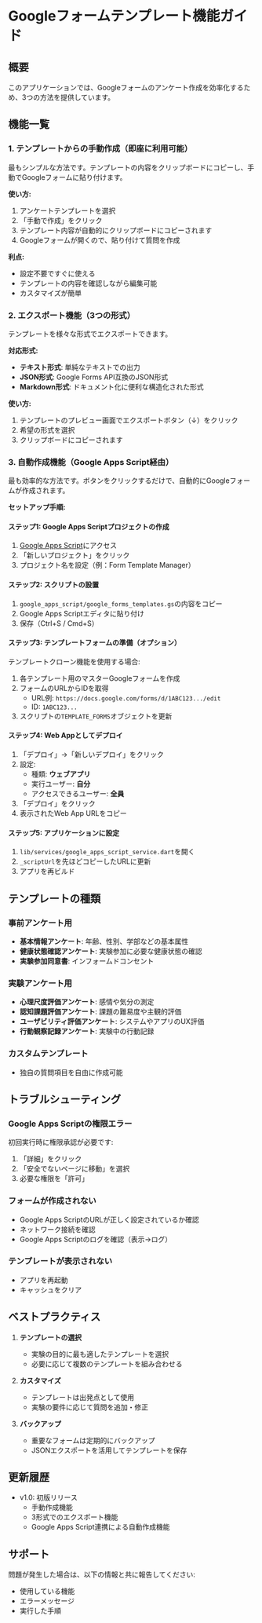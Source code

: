 # Googleフォームテンプレート機能ガイド

## 概要
このアプリケーションでは、Googleフォームのアンケート作成を効率化するため、3つの方法を提供しています。

## 機能一覧

### 1. テンプレートからの手動作成（即座に利用可能）
最もシンプルな方法です。テンプレートの内容をクリップボードにコピーし、手動でGoogleフォームに貼り付けます。

**使い方:**
1. アンケートテンプレートを選択
2. 「手動で作成」をクリック
3. テンプレート内容が自動的にクリップボードにコピーされます
4. Googleフォームが開くので、貼り付けて質問を作成

**利点:**
- 設定不要ですぐに使える
- テンプレートの内容を確認しながら編集可能
- カスタマイズが簡単

### 2. エクスポート機能（3つの形式）
テンプレートを様々な形式でエクスポートできます。

**対応形式:**
- **テキスト形式**: 単純なテキストでの出力
- **JSON形式**: Google Forms API互換のJSON形式
- **Markdown形式**: ドキュメント化に便利な構造化された形式

**使い方:**
1. テンプレートのプレビュー画面でエクスポートボタン（↓）をクリック
2. 希望の形式を選択
3. クリップボードにコピーされます

### 3. 自動作成機能（Google Apps Script経由）
最も効率的な方法です。ボタンをクリックするだけで、自動的にGoogleフォームが作成されます。

**セットアップ手順:**

#### ステップ1: Google Apps Scriptプロジェクトの作成
1. [Google Apps Script](https://script.google.com/)にアクセス
2. 「新しいプロジェクト」をクリック
3. プロジェクト名を設定（例：Form Template Manager）

#### ステップ2: スクリプトの設置
1. `google_apps_script/google_forms_templates.gs`の内容をコピー
2. Google Apps Scriptエディタに貼り付け
3. 保存（Ctrl+S / Cmd+S）

#### ステップ3: テンプレートフォームの準備（オプション）
テンプレートクローン機能を使用する場合:
1. 各テンプレート用のマスターGoogleフォームを作成
2. フォームのURLからIDを取得
   - URL例: `https://docs.google.com/forms/d/1ABC123.../edit`
   - ID: `1ABC123...`
3. スクリプトの`TEMPLATE_FORMS`オブジェクトを更新

#### ステップ4: Web Appとしてデプロイ
1. 「デプロイ」→「新しいデプロイ」をクリック
2. 設定:
   - 種類: **ウェブアプリ**
   - 実行ユーザー: **自分**
   - アクセスできるユーザー: **全員**
3. 「デプロイ」をクリック
4. 表示されたWeb App URLをコピー

#### ステップ5: アプリケーションに設定
1. `lib/services/google_apps_script_service.dart`を開く
2. `_scriptUrl`を先ほどコピーしたURLに更新
3. アプリを再ビルド

## テンプレートの種類

### 事前アンケート用
- **基本情報アンケート**: 年齢、性別、学部などの基本属性
- **健康状態確認アンケート**: 実験参加に必要な健康状態の確認
- **実験参加同意書**: インフォームドコンセント

### 実験アンケート用
- **心理尺度評価アンケート**: 感情や気分の測定
- **認知課題評価アンケート**: 課題の難易度や主観的評価
- **ユーザビリティ評価アンケート**: システムやアプリのUX評価
- **行動観察記録アンケート**: 実験中の行動記録

### カスタムテンプレート
- 独自の質問項目を自由に作成可能

## トラブルシューティング

### Google Apps Scriptの権限エラー
初回実行時に権限承認が必要です:
1. 「詳細」をクリック
2. 「安全でないページに移動」を選択
3. 必要な権限を「許可」

### フォームが作成されない
- Google Apps ScriptのURLが正しく設定されているか確認
- ネットワーク接続を確認
- Google Apps Scriptのログを確認（表示→ログ）

### テンプレートが表示されない
- アプリを再起動
- キャッシュをクリア

## ベストプラクティス

1. **テンプレートの選択**
   - 実験の目的に最も適したテンプレートを選択
   - 必要に応じて複数のテンプレートを組み合わせる

2. **カスタマイズ**
   - テンプレートは出発点として使用
   - 実験の要件に応じて質問を追加・修正

3. **バックアップ**
   - 重要なフォームは定期的にバックアップ
   - JSONエクスポートを活用してテンプレートを保存

## 更新履歴
- v1.0: 初版リリース
  - 手動作成機能
  - 3形式でのエクスポート機能
  - Google Apps Script連携による自動作成機能

## サポート
問題が発生した場合は、以下の情報と共に報告してください:
- 使用している機能
- エラーメッセージ
- 実行した手順